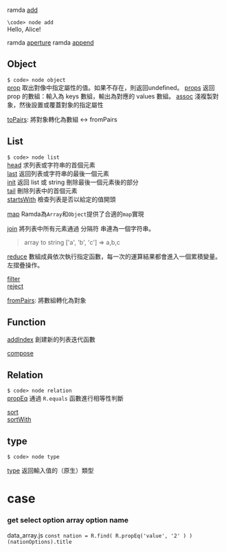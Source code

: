ramda [add](http://ramda.cn/docs/#add)   

`\code> node add`  
Hello, Alice!

ramda [aperture](http://ramda.cn/docs/#aperture)
ramda [append](http://ramda.cn/docs/#append)  

## Object
`$ code> node object`  
[prop](https://ramdajs.com/docs/#prop) 取出對像中指定屬性的值。如果不存在，則返回undefined。
[props](http://ramda.cn/docs/#props) 返回 prop 的數組：輸入為 keys 數組，輸出為對應的 values 數組。
[assoc](http://ramda.cn/docs/#assoc) 淺複製對象，然後設置或覆蓋對象的指定屬性

[toPairs](https://ramdajs.com/docs/#toPairs): 將對象轉化為數組   <-> fromPairs

## List
`$ code> node list`  
[head](http://ramda.cn/docs/#head) 求列表或字符串的首個元素  
[last](http://ramda.cn/docs/#last) 返回列表或字符串的最後一個元素  
[init](http://ramda.cn/docs/#init) 返回 list 或 string 刪除最後一個元素後的部分  
[tail](http://ramda.cn/docs/#tail) 刪除列表中的首個元素   
[startsWith](http://ramda.cn/docs/#startsWith) 檢查列表是否以給定的值開頭     

[map](http://ramda.cn/docs/#map) Ramda為`Array`和`Object`提供了合適的`map`實現 

[join](http://ramda.cn/docs/#join) 將列表中所有元素通過 分隔符 串連為一個字符串。
> array to string ['a', 'b', 'c'] => a,b,c  

[reduce](http://ramda.cn/docs/#reduce) 數組成員依次執行指定函數，每一次的運算結果都會進入一個累積變量。 左摺疊操作。

[filter](https://ramdajs.com/docs/#filter)  
[reject](https://ramdajs.com/docs/#reject)    

[fromPairs](http://ramda.cn/docs/#fromPairs): 將數組轉化為對象  


## Function  
[addIndex](http://ramda.cn/docs/#addIndex)  創建新的列表迭代函數  

[compose](https://ramdajs.com/docs/#compose)  

## Relation  
`$ code> node relation`  
[propEq](http://ramda.cn/docs/#propEq) 通過 `R.equals` 函數進行相等性判斷

[sort](http://ramda.cn/docs/#sort)      
[sortWith](http://ramda.cn/docs/#sortWith)    

## type
`$ code> node type`

[type](http://ramda.cn/docs/#type)  返回輸入值的（原生）類型  

# case 

### get select option array option name

data_array.js 
`const nation = R.find( R.propEq('value', '2' ) )(nationOptions).title`  
